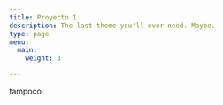 ```yaml
---
title: Proyecto 1
description: The last theme you'll ever need. Maybe.
type: page
menu:
  main:
    weight: 3

---
```

tampoco